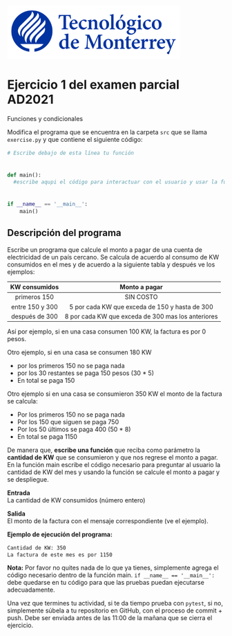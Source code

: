 ![Tec de Monterrey](../../images/logotecmty.png)
# Ejercicio 1 del examen parcial AD2021
Funciones y condicionales

Modifica el programa que se encuentra en la carpeta `src` que se llama `exercise.py` y que contiene el siguiente código:

```python
# Escribe debajo de esta línea tu función


def main():
  #escribe aqupi el código para interactuar con el usuario y usar la función


if __name__ == '__main__':
    main()
```

## Descripción del programa  
Escribe un programa que calcule el monto a pagar de una cuenta de electricidad de un país cercano. Se calcula de acuerdo al consumo de KW consumidos en el mes y de acuerdo a la siguiente tabla y después ve los ejemplos:

| KW consumidos |  Monto a pagar  |  
| :-------------: |:-------------:| 
| primeros 150     | SIN COSTO    |
|entre 150 y 300 | 5 por cada KW que exceda de 150 y hasta de 300  |
|después de 300| 8 por cada KW que exceda de 300 mas los anteriores |

Así por ejemplo, si en una casa consumen 100 KW, la factura es por 0 pesos.

Otro ejemplo, si en una casa se consumen 180 KW
- por los primeros 150 no se paga nada
- por los 30 restantes se paga 150 pesos (30 * 5)
- En total se paga 150

Otro ejemplo si en una casa se consumieron 350 KW el monto de la factura se calcula:
- Por los primeros 150 no se paga nada
- Por los 150 que siguen se paga 750
- Por los 50 últimos se paga 400 (50 * 8)
- En total se paga 1150

De manera que, **escribe una función** que reciba como parámetro la **cantidad de KW** que se consumieron y que nos regrese el monto a pagar. 
En la función main escribe el código necesario para preguntar al usuario la cantidad de KW del mes y usando la función se calcule el monto a pagar y se despliegue.

**Entrada**  
La cantidad de KW consumidos (número entero)

**Salida**  
El monto de la factura con el mensaje correspondiente (ve el ejemplo).

**Ejemplo de ejecución del programa:** 
``` 
Cantidad de KW: 350
La factura de este mes es por 1150  
```
**Nota:** Por favor no quites nada de lo que ya tienes, simplemente agrega el código 
necesario dentro de la función main. 
`if __name__ == '__main__':` debe quedarse en tu código para que las pruebas puedan 
ejecutarse adecuadamente.

Una vez que termines tu actividad, si te da tiempo prueba con
`pytest`, si no, simplemente súbela a tu repositorio en GitHub, con el proceso de commit + push.
Debe ser enviada antes de las 11:00 de la mañana que se cierra el ejercicio.

